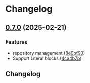 # Changelog

## [0.7.0](https://github.com/next-gen-infrastructure/infra-terragrunt-examples/compare/v0.6.0...v0.7.0) (2025-02-21)


### Features

* repository management ([8e0bf93](https://github.com/next-gen-infrastructure/infra-terragrunt-examples/commit/8e0bf9362b7d3377adb77def94f6a69ee9adbc34))
* Support Literal blocks ([4ca4b7b](https://github.com/next-gen-infrastructure/infra-terragrunt-examples/commit/4ca4b7b4d10b379dd9697f71bcd1ce3bcf0f13d2))

## Changelog
